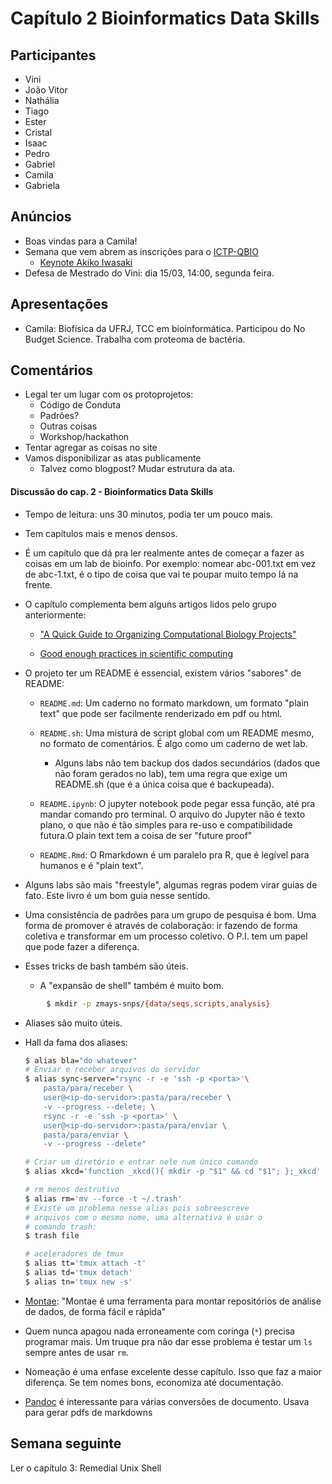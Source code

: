 # Capítulo 2 Bioinformatics Data Skills

## Participantes
- Vini
- João Vitor
- Nathália
- Tiago
- Ester
- Cristal
- Isaac
- Pedro
- Gabriel
- Camila
- Gabriela

## Anúncios
- Boas vindas para a Camila!
- Semana que vem abrem as inscrições para o [ICTP-QBIO](https://www.ictp-saifr.org/qbioprogram/)
    - [Keynote Akiko Iwasaki](https://www.youtube.com/watch?v=SEkHQ691UiI)
- Defesa de Mestrado do Vini: dia 15/03, 14:00, segunda feira.

## Apresentações

- Camila: Biofísica da UFRJ, TCC em bioinformática. Participou do No Budget Science. Trabalha com proteoma de bactéria.

## Comentários
- Legal ter um lugar com os protoprojetos:
    - Código de Conduta
    - Padrões?
    - Outras coisas
    - Workshop/hackathon
- Tentar agregar as coisas no site
- Vamos disponibilizar as atas publicamente
    - Talvez como blogpost? Mudar estrutura da ata.

#### Discussão do cap. 2 - Bioinformatics Data Skills
- Tempo de leitura: uns 30 minutos, podia ter um pouco mais.

- Tem capítulos mais e menos densos.

- É um capítulo que dá pra ler realmente antes de começar a fazer as coisas em um lab de bioinfo. Por exemplo: nomear abc-001.txt em vez de abc-1.txt, é o tipo de coisa que vai te poupar muito tempo lá na frente. 

- O capítulo complementa bem alguns artigos lidos pelo grupo anteriormente:

    - ["A Quick Guide to Organizing Computational Biology Projects"](https://journals.plos.org/ploscompbiol/article?id=10.1371/journal.pcbi.1000424)

    - [Good enough practices in scientific computing](https://journals.plos.org/ploscompbiol/article?id=10.1371/journal.pcbi.1005510)

- O projeto ter um README é essencial, existem vários "sabores" de README:
  - `README.md`: Um caderno no formato markdown, um formato "plain text" que pode ser facilmente renderizado em pdf ou html.
  - `README.sh`: Uma mistura de script global com um README mesmo, no formato de comentários. É algo como um caderno de wet lab.
 
    - Alguns labs não tem backup dos dados secundários (dados que não foram gerados no lab), tem uma regra que exige um README.sh (que é a única coisa que é backupeada).

  - `README.ipynb`: O jupyter notebook pode pegar essa função, até pra mandar comando pro terminal. O arquivo do Jupyter não é texto plano, o que não é tão simples para re-uso e compatibilidade futura.O plain text tem a coisa de ser "future proof"

  - `README.Rmd`: O Rmarkdown é um paralelo pra R, que é legível para humanos e é "plain text".

- Alguns labs são mais "freestyle", algumas regras podem virar guias de fato. Este livro é um bom guia nesse sentido.

- Uma consistência de padrões para um grupo de pesquisa é bom. Uma forma de promover é através de colaboração: ir fazendo de forma coletiva e transformar em um processo coletivo. O P.I. tem um papel que pode fazer a diferença. 

- Esses tricks de bash também são úteis. 
    - A "expansão de shell" também é muito bom.

 ```bash
         $ mkdir -p zmays-snps/{data/seqs,scripts,analysis}
 ```   
- Aliases são muito úteis. 
   
- Hall da fama dos aliases:
   
   ```bash
   $ alias bla="do whatever"
   # Enviar e receber arquivos do servidor
   $ alias sync-server="rsync -r -e 'ssh -p <porta>'\
       pasta/para/receber \
       user@<ip-do-servidor>:pasta/para/receber \
       -v --progress --delete; \
       rsync -r -e 'ssh -p <porta>' \
       user@<ip-do-servidor>:pasta/para/enviar \
       pasta/para/enviar \
       -v --progress --delete"
   
   # Criar um diretório e entrar nele num único comando
   $ alias xkcd='function _xkcd(){ mkdir -p "$1" && cd "$1"; };_xkcd'
   
   # rm menos destrutivo
   $ alias rm='mv --force -t ~/.trash'
   # Existe um problema nesse alias pois sobreescreve
   # arquivos com o mesmo nome, uma alternativa é usar o
   # comando trash:
   $ trash file
   
   # aceleradores de tmux
   $ alias tt='tmux attach -t'
   $ alias td='tmux detach'
   $ alias tn='tmux new -s'
   ```
    
- [Montae](https://github.com/lubianat/montae): "Montae é uma ferramenta para montar repositórios de análise de dados, de forma fácil e rápida"
    
- Quem nunca apagou nada erroneamente com coringa (`*`) precisa programar mais. Um truque pra não dar esse problema é testar um `ls` sempre antes de usar `rm`. 
    
- Nomeação é uma enfase excelente desse capítulo. Isso que faz a maior diferença. Se tem nomes bons, economiza até documentação. 

- [Pandoc](https://pandoc.org/) é interessante para várias conversões de documento. Usava para gerar pdfs de markdowns

## Semana seguinte

Ler o capítulo 3: Remedial Unix Shell